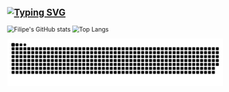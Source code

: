 ## [![Typing SVG](https://readme-typing-svg.demolab.com?font=Fira+Code&pause=1000&color=00BFFF&random=false&width=435&lines=Ol%C3%A1!+sou+o+Filipe+%F0%9F%91%8B)](https://git.io/typing-svg)

![Filipe's GitHub stats](https://github-readme-stats.vercel.app/api?username=FILIPE314&show_icons=true&theme=catppuccin_mocha)
![Top Langs](https://github-readme-stats.vercel.app/api/top-langs/?username=FILIPE314&layout=compact&theme=catppuccin_mocha)

<picture>
  <source media="(prefers-color-scheme: dark)" srcset="https://raw.githubusercontent.com/platane/platane/output/github-contribution-grid-snake-dark.svg">
  <source media="(prefers-color-scheme: light)" srcset="https://raw.githubusercontent.com/platane/platane/output/github-contribution-grid-snake.svg">
  <img alt="github contribution grid snake animation" src="https://raw.githubusercontent.com/platane/platane/output/github-contribution-grid-snake.svg">
</picture>
